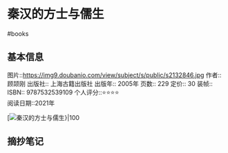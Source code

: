 ---
---

# 秦汉的方士与儒生
#books 
## 基本信息

图片::https://img9.doubanio.com/view/subject/s/public/s2132846.jpg 
作者:: 顾颉刚
出版社:: 上海古籍出版社
出版年:: 2005年
页数:: 229
定价:: 30
装帧:: 
ISBN:: 9787532539109
个人评分::⭐⭐⭐⭐  
阅读日期::2021年

 [![秦汉的方士与儒生}|100](https://img9.doubanio.com/view/subject/s/public/s2132846.jpg  )

## 摘抄笔记
